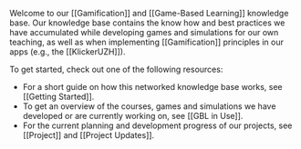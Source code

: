 Welcome to our [[Gamification]] and [[Game-Based Learning]] knowledge base. Our knowledge base contains the know how and best practices we have accumulated while developing games and simulations for our own teaching, as well as when implementing [[Gamification]] principles in our apps (e.g., the [[KlickerUZH]]).

To get started, check out one of the following resources:

- For a short guide on how this networked knowledge base works, see [[Getting Started]].
- To get an overview of the courses, games and simulations we have developed or are currently working on, see [[GBL in Use]].
- For the current planning and development progress of our projects, see [[Project]] and [[Project Updates]].

